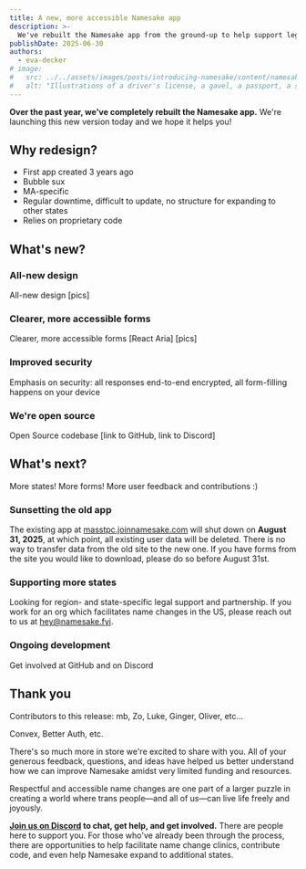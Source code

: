```yaml
---
title: A new, more accessible Namesake app
description: >-
  We've rebuilt the Namesake app from the ground-up to help support legal name changes in Massachusetts and beyond. Available today.
publishDate: 2025-06-30
authors:
  - eva-decker
# image:
#   src: ../../assets/images/posts/introducing-namesake/content/namesake.webp
#   alt: "Illustrations of a driver's license, a gavel, a passport, a social security card, and a flower with snails."
---
```


**Over the past year, we've completely rebuilt the Namesake app.** We're launching this new version today and we hope it helps you!

## Why redesign?

- First app created 3 years ago
- Bubble sux
- MA-specific
- Regular downtime, difficult to update, no structure for expanding to other states
- Relies on proprietary code

## What's new?

### All-new design

All-new design [pics]

### Clearer, more accessible forms

Clearer, more accessible forms [React Aria] [pics]

### Improved security

Emphasis on security: all responses end-to-end encrypted, all form-filling happens on your device

### We're open source

Open Source codebase [link to GitHub, link to Discord]

## What's next?

More states! More forms! More user feedback and contributions :)



### Sunsetting the old app

The existing app at [masstpc.joinnamesake.com](https://masstpc.joinnamesake.com/) will shut down on **August 31, 2025**, at which point, all existing user data will be deleted. There is no way to transfer data from the old site to the new one. If you have forms from the site you would like to download, please do so before August 31st.

### Supporting more states

Looking for region- and state-specific legal support and partnership. If you work for an org which facilitates name changes in the US, please reach out to us at [hey@namesake.fyi](mailto:hey@namesake.fyi).

### Ongoing development

Get involved at GitHub and on Discord

## Thank you

Contributors to this release:
mb, Zo, Luke, Ginger, Oliver, etc...

Convex, Better Auth, etc.

There's so much more in store we're excited to share with you. All of your generous feedback, questions, and ideas have helped us better understand how we can improve Namesake amidst very limited funding and resources.

Respectful and accessible name changes are one part of a larger puzzle in creating a world where trans people—and all of us—can live life freely and joyously.

**[Join us on Discord](https://namesake.fyi/chat) to chat, get help, and get involved.** There are people here to support you. For those who've already been through the process, there are opportunities to help facilitate name change clinics, contribute code, and even help Namesake expand to additional states.